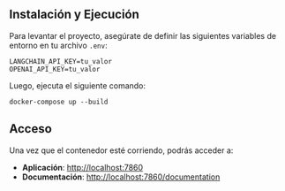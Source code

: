 ## Instalación y Ejecución

Para levantar el proyecto, asegúrate de definir las siguientes variables de entorno en tu archivo `.env`:

```
LANGCHAIN_API_KEY=tu_valor
OPENAI_API_KEY=tu_valor
```


Luego, ejecuta el siguiente comando:

```
docker-compose up --build
```


## Acceso

Una vez que el contenedor esté corriendo, podrás acceder a:

- **Aplicación**: [http://localhost:7860](http://localhost:7860)
- **Documentación**: [http://localhost:7860/documentation](http://localhost:7860/documentation)
